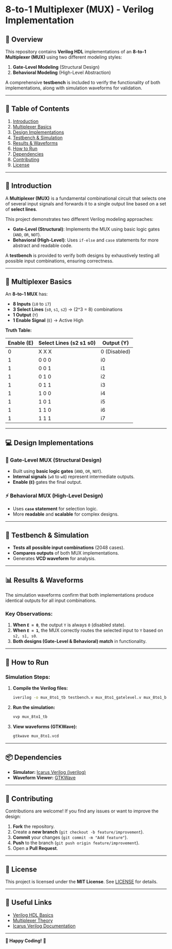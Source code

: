 # **8-to-1 Multiplexer (MUX) - Verilog Implementation**  

## **📌 Overview**  
This repository contains **Verilog HDL** implementations of an **8-to-1 Multiplexer (MUX)** using two different modeling styles:  
1. **Gate-Level Modeling** (Structural Design)  
2. **Behavioral Modeling** (High-Level Abstraction)  

A comprehensive **testbench** is included to verify the functionality of both implementations, along with simulation waveforms for validation.  

---

## **📝 Table of Contents**  
1. [Introduction](#-introduction)  
2. [Multiplexer Basics](#-multiplexer-basics)  
3. [Design Implementations](#-design-implementations)  
4. [Testbench & Simulation](#-testbench--simulation)  
5. [Results & Waveforms](#-results--waveforms)  
6. [How to Run](#-how-to-run)  
7. [Dependencies](#-dependencies)  
8. [Contributing](#-contributing)  
9. [License](#-license)  

---

## **🎯 Introduction**  
A **Multiplexer (MUX)** is a fundamental combinational circuit that selects one of several input signals and forwards it to a single output line based on a set of **select lines**.  

This project demonstrates two different Verilog modeling approaches:  
- **Gate-Level (Structural)**: Implements the MUX using basic logic gates (`AND`, `OR`, `NOT`).  
- **Behavioral (High-Level)**: Uses `if-else` and `case` statements for more abstract and readable code.  

A **testbench** is provided to verify both designs by exhaustively testing all possible input combinations, ensuring correctness.  

---

## **🔧 Multiplexer Basics**  
An **8-to-1 MUX** has:  
- **8 Inputs** (`i0` to `i7`)  
- **3 Select Lines** (`s0`, `s1`, `s2`) → \(2^3 = 8\) combinations  
- **1 Output** (`Y`)  
- **1 Enable Signal** (`E`) → Active High  

**Truth Table:**  

| **Enable (E)** | **Select Lines (s2 s1 s0)** | **Output (Y)** |
|----------------|-----------------------------|----------------|
| 0              | X X X                       | 0 (Disabled)   |
| 1              | 0 0 0                       | i0             |
| 1              | 0 0 1                       | i1             |
| 1              | 0 1 0                       | i2             |
| 1              | 0 1 1                       | i3             |
| 1              | 1 0 0                       | i4             |
| 1              | 1 0 1                       | i5             |
| 1              | 1 1 0                       | i6             |
| 1              | 1 1 1                       | i7             |

---

## **💻 Design Implementations**  

### **🔌 Gate-Level MUX (Structural Design)**  
- Built using **basic logic gates** (`AND`, `OR`, `NOT`).  
- **Internal signals** (`w0` to `w8`) represent intermediate outputs.  
- **Enable (`E`)** gates the final output.  

### **⚡ Behavioral MUX (High-Level Design)**  
- Uses **`case` statement** for selection logic.  
- More **readable** and **scalable** for complex designs.  

---

## **🧪 Testbench & Simulation**  
- **Tests all possible input combinations** (2048 cases).  
- **Compares outputs** of both MUX implementations.  
- Generates **VCD waveform** for analysis.  

---

## **📊 Results & Waveforms**  
The simulation waveforms confirm that both implementations produce identical outputs for all input combinations.  

### **Key Observations:**  
1. **When `E = 0`**, the output `Y` is always `0` (disabled state).  
2. **When `E = 1`**, the MUX correctly routes the selected input to `Y` based on `s2, s1, s0`.  
3. **Both designs (Gate-Level & Behavioral) match** in functionality.  

---

## **🚀 How to Run**  
### **Simulation Steps:**  
1. **Compile the Verilog files:**  
   ```bash
   iverilog -o mux_8to1_tb testbench.v mux_8to1_gatelevel.v mux_8to1_behavioural.v
   ```  
2. **Run the simulation:**  
   ```bash
   vvp mux_8to1_tb
   ```  
3. **View waveforms (GTKWave):**  
   ```bash
   gtkwave mux_8to1.vcd
   ```  

---

## **📦 Dependencies**  
- **Simulator:** [Icarus Verilog (iverilog)](http://iverilog.icarus.com/)  
- **Waveform Viewer:** [GTKWave](http://gtkwave.sourceforge.net/)  

---

## **🤝 Contributing**  
Contributions are welcome! If you find any issues or want to improve the design:  
1. **Fork** the repository.  
2. Create a **new branch** (`git checkout -b feature/improvement`).  
3. **Commit** your changes (`git commit -m "Add feature"`).  
4. **Push** to the branch (`git push origin feature/improvement`).  
5. Open a **Pull Request**.  

---

## **📜 License**  
This project is licensed under the **MIT License**. See [LICENSE](LICENSE) for details.  

---

## **🔗 Useful Links**  
- [Verilog HDL Basics](https://www.chipverify.com/verilog/)  
- [Multiplexer Theory](https://www.electronics-tutorials.ws/combination/comb_2.html)  
- [Icarus Verilog Documentation](http://iverilog.wikia.com/)  

---

**🌟 Happy Coding!** 🚀
